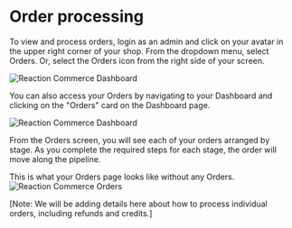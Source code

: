 # Order processing

To view and process orders, login as an admin and click on your avatar in the upper right corner of your shop. From the dropdown menu, select Orders. Or, select the Orders icon from the right side of your screen. 

![](admin-dashboard-navigation.png "Reaction Commerce Dashboard")

You can also access your Orders by navigating to your Dashboard and clicking on the "Orders" card on the Dashboard page.

![](admin-dashboard.png "Reaction Commerce Dashboard")

From the Orders screen, you will see each of your orders arranged by stage. As you complete the required steps for each stage, the order will move along the pipeline.

This is what your Orders page looks like without any Orders.
![](admin-orders "Reaction Commerce Orders")

[Note: We will be adding details here about how to process individual orders, including refunds and credits.]